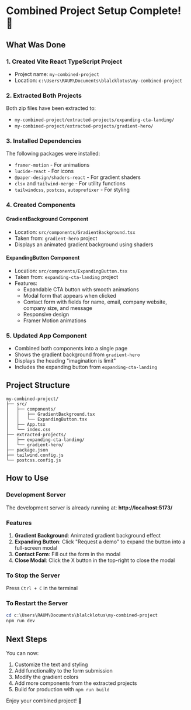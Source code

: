 # Combined Project Setup Complete! 🎉

## What Was Done

### 1. Created Vite React TypeScript Project
- Project name: `my-combined-project`
- Location: `c:\Users\RAUM\Documents\blalcklotus\my-combined-project`

### 2. Extracted Both Projects
Both zip files have been extracted to:
- `my-combined-project/extracted-projects/expanding-cta-landing/`
- `my-combined-project/extracted-projects/gradient-hero/`

### 3. Installed Dependencies
The following packages were installed:
- `framer-motion` - For animations
- `lucide-react` - For icons
- `@paper-design/shaders-react` - For gradient shaders
- `clsx` and `tailwind-merge` - For utility functions
- `tailwindcss`, `postcss`, `autoprefixer` - For styling

### 4. Created Components

#### GradientBackground Component
- Location: `src/components/GradientBackground.tsx`
- Taken from: `gradient-hero` project
- Displays an animated gradient background using shaders

#### ExpandingButton Component
- Location: `src/components/ExpandingButton.tsx`
- Taken from: `expanding-cta-landing` project
- Features:
  - Expandable CTA button with smooth animations
  - Modal form that appears when clicked
  - Contact form with fields for name, email, company website, company size, and message
  - Responsive design
  - Framer Motion animations

### 5. Updated App Component
- Combined both components into a single page
- Shows the gradient background from `gradient-hero`
- Displays the heading "imagination is limit"
- Includes the expanding button from `expanding-cta-landing`

## Project Structure

```
my-combined-project/
├── src/
│   ├── components/
│   │   ├── GradientBackground.tsx
│   │   └── ExpandingButton.tsx
│   ├── App.tsx
│   └── index.css
├── extracted-projects/
│   ├── expanding-cta-landing/
│   └── gradient-hero/
├── package.json
├── tailwind.config.js
└── postcss.config.js
```

## How to Use

### Development Server
The development server is already running at: **http://localhost:5173/**

### Features
1. **Gradient Background**: Animated gradient background effect
2. **Expanding Button**: Click "Request a demo" to expand the button into a full-screen modal
3. **Contact Form**: Fill out the form in the modal
4. **Close Modal**: Click the X button in the top-right to close the modal

### To Stop the Server
Press `Ctrl + C` in the terminal

### To Restart the Server
```powershell
cd c:\Users\RAUM\Documents\blalcklotus\my-combined-project
npm run dev
```

## Next Steps

You can now:
1. Customize the text and styling
2. Add functionality to the form submission
3. Modify the gradient colors
4. Add more components from the extracted projects
5. Build for production with `npm run build`

Enjoy your combined project! 🚀
